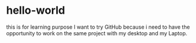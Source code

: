 # hello-world
this is for learning purpose
I want to try GitHub because i need to have the opportunity to work on the same project with my desktop and my Laptop.
